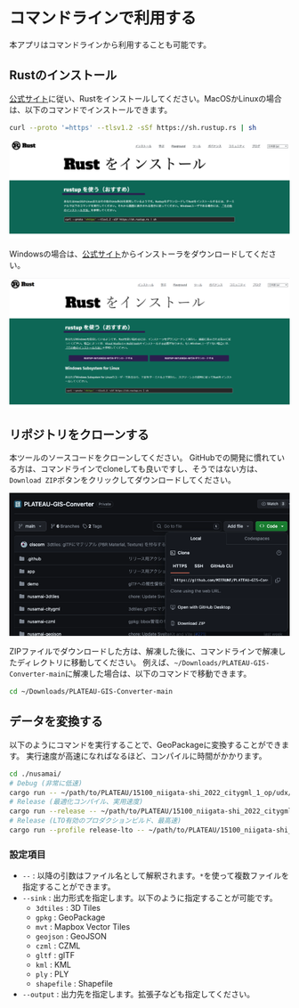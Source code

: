 # コマンドラインで利用する

本アプリはコマンドラインから利用することも可能です。

## Rustのインストール

[公式サイト](https://www.rust-lang.org/ja/tools/install)に従い、Rustをインストールしてください。MacOSかLinuxの場合は、以下のコマンドでインストールできます。

```sh
curl --proto '=https' --tlsv1.2 -sSf https://sh.rustup.rs | sh
```

![alt text](../resources/useCommandLine_image.png)

Windowsの場合は、[公式サイト](https://www.rust-lang.org/ja/tools/install)からインストーラをダウンロードしてください。

![alt text](../resources/useCommandLine_image-1.png)

## リポジトリをクローンする

本ツールのソースコードをクローンしてください。
GitHubでの開発に慣れている方は、コマンドラインでcloneしても良いですし、そうではない方は、`Download ZIP`ボタンをクリックしてダウンロードしてください。

![alt text](../resources/useCommandLine_image-2.png)

ZIPファイルでダウンロードした方は、解凍した後に、コマンドラインで解凍したディレクトリに移動してください。
例えば、`~/Downloads/PLATEAU-GIS-Converter-main`に解凍した場合は、以下のコマンドで移動できます。

```sh
cd ~/Downloads/PLATEAU-GIS-Converter-main
```

## データを変換する

以下のようにコマンドを実行することで、GeoPackageに変換することができます。
実行速度が高速になればなるほど、コンパイルに時間がかかります。

```bash
cd ./nusamai/
# Debug (非常に低速)
cargo run -- ~/path/to/PLATEAU/15100_niigata-shi_2022_citygml_1_op/udx/bldg/*.gml --sink geojson --output foobar.geojson
# Release (最適化コンパイル、実用速度)
cargo run --release -- ~/path/to/PLATEAU/15100_niigata-shi_2022_citygml_1_op/udx/bldg/*.gml --sink geojson --output foobar.geojson
# Release (LTO有効のプロダクションビルド、最高速)
cargo run --profile release-lto -- ~/path/to/PLATEAU/15100_niigata-shi_2022_citygml_1_op/udx/bldg/*.gml --sink geojson --output foobar.geojson
```

### 設定項目

- `--` : 以降の引数はファイル名として解釈されます。`*`を使って複数ファイルを指定することができます。
- `--sink` : 出力形式を指定します。以下のように指定することが可能です。
  - `3dtiles` : 3D Tiles
  - `gpkg` : GeoPackage
  - `mvt` : Mapbox Vector Tiles
  - `geojson` : GeoJSON
  - `czml` : CZML
  - `gltf` : glTF
  - `kml` : KML
  - `ply` : PLY
  - `shapefile` : Shapefile
- `--output` : 出力先を指定します。拡張子なども指定してください。
